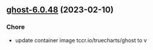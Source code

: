 

## [ghost-6.0.48](https://github.com/truecharts/charts/compare/ghost-6.0.47...ghost-6.0.48) (2023-02-10)

### Chore

- update container image tccr.io/truecharts/ghost to v
  
  